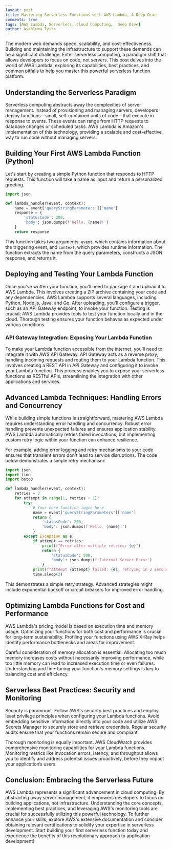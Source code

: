 ```yaml
---
layout: post
title: Mastering Serverless Functions with AWS Lambda, A Deep Dive
comments: true
tags: [AWS Lambda, Serverless, Cloud Computing,  Deep Dive]
author: Asahluma Tyika
---
```


The modern web demands speed, scalability, and cost-effectiveness.  Building and maintaining the infrastructure to support these demands can be a significant challenge.  Enter serverless computing, a paradigm shift that allows developers to focus on code, not servers.  This post delves into the world of AWS Lambda, exploring its capabilities, best practices, and common pitfalls to help you master this powerful serverless function platform.


## Understanding the Serverless Paradigm

Serverless computing abstracts away the complexities of server management. Instead of provisioning and managing servers, developers deploy functions—small, self-contained units of code—that execute in response to events.  These events can range from HTTP requests to database changes or scheduled tasks.  AWS Lambda is Amazon's implementation of this technology, providing a scalable and cost-effective way to run code without managing servers.


## Building Your First AWS Lambda Function (Python)

Let's start by creating a simple Python function that responds to HTTP requests.  This function will take a name as input and return a personalized greeting.

```python
import json

def lambda_handler(event, context):
    name = event['queryStringParameters']['name']
    response = {
        'statusCode': 200,
        'body': json.dumps(f'Hello, {name}!')
    }
    return response
```

This function takes two arguments: `event`, which contains information about the triggering event, and `context`, which provides runtime information.  The function extracts the name from the query parameters, constructs a JSON response, and returns it.


## Deploying and Testing Your Lambda Function

Once you've written your function, you'll need to package it and upload it to AWS Lambda.  This involves creating a ZIP archive containing your code and any dependencies.  AWS Lambda supports several languages, including Python, Node.js, Java, and Go.  After uploading, you'll configure a trigger, such as an API Gateway endpoint, to invoke your function. Testing is crucial; AWS Lambda provides tools to test your function locally and in the cloud.  Thorough testing ensures your function behaves as expected under various conditions.


### API Gateway Integration:  Exposing Your Lambda Function

To make your Lambda function accessible from the internet, you'll need to integrate it with AWS API Gateway.  API Gateway acts as a reverse proxy, handling incoming requests and routing them to your Lambda function.  This involves creating a REST API in API Gateway and configuring it to invoke your Lambda function.  This process enables you to expose your serverless functions as RESTful APIs, streamlining the integration with other applications and services.


## Advanced Lambda Techniques: Handling Errors and Concurrency

While building simple functions is straightforward, mastering AWS Lambda requires understanding error handling and concurrency.  Robust error handling prevents unexpected failures and ensures application stability.  AWS Lambda automatically retries failed invocations, but implementing custom retry logic within your function can enhance resilience.

For example, adding error logging and retry mechanisms to your code ensures that transient errors don't lead to service disruptions.  The code below demonstrates a simple retry mechanism:

```python
import json
import time
import boto3

def lambda_handler(event, context):
    retries = 3
    for attempt in range(1, retries + 1):
        try:
            # Your core function logic here
            name = event['queryStringParameters']['name']
            return {
                'statusCode': 200,
                'body': json.dumps(f'Hello, {name}!')
            }
        except Exception as e:
            if attempt == retries:
                print(f"Error after multiple retries: {e}")
                return {
                    'statusCode': 500,
                    'body': json.dumps(f'Internal Server Error')
                }
            print(f"Attempt {attempt} failed: {e}, retrying in 2 seconds...")
            time.sleep(2)
```

This demonstrates a simple retry strategy.  Advanced strategies might include exponential backoff or circuit breakers for improved error handling.


## Optimizing Lambda Functions for Cost and Performance

AWS Lambda's pricing model is based on execution time and memory usage.  Optimizing your functions for both cost and performance is crucial for long-term sustainability.  Profiling your functions using AWS X-Ray helps identify performance bottlenecks and areas for improvement.

Careful consideration of memory allocation is essential.  Allocating too much memory increases costs without necessarily improving performance, while too little memory can lead to increased execution time or even failures.  Understanding and fine-tuning your function's memory settings is key to balancing cost and efficiency.


## Serverless Best Practices: Security and Monitoring

Security is paramount.  Follow AWS's security best practices and employ least privilege principles when configuring your Lambda functions.  Avoid embedding sensitive information directly into your code and utilize AWS Secrets Manager to securely store and retrieve credentials.  Regular security audits ensure that your functions remain secure and compliant.

Thorough monitoring is equally important.  AWS CloudWatch provides comprehensive monitoring capabilities for your Lambda functions.  Monitoring metrics like invocation errors, latency, and throughput allows you to identify and address potential issues proactively, before they impact your application’s users.


## Conclusion: Embracing the Serverless Future

AWS Lambda represents a significant advancement in cloud computing.  By abstracting away server management, it empowers developers to focus on building applications, not infrastructure.  Understanding the core concepts, implementing best practices, and leveraging AWS's monitoring tools are crucial for successfully utilizing this powerful technology.  To further enhance your skills, explore AWS's extensive documentation and consider obtaining relevant certifications to solidify your expertise in serverless development. Start building your first serverless function today and experience the benefits of this revolutionary approach to application development!
